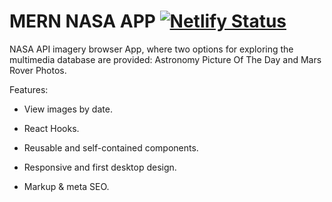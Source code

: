 # MERN NASA APP [![Netlify Status](https://api.netlify.com/api/v1/badges/309d1ba0-b7c2-4701-bb74-84b410160197/deploy-status?branch=main)](https://spa-portfolio.netlify.app/)

NASA API imagery browser App, where two options for exploring the multimedia database are provided: Astronomy Picture Of The Day and Mars Rover Photos.

Features:

- View images by date.

- React Hooks.

- Reusable and self-contained components.

- Responsive and first desktop design.

- Markup & meta SEO.